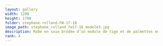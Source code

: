 ```yaml
---
layout: gallery
width: 1200
height: 1798
folder: stephane-rolland-FW-17-18
image_path: stephane_rolland_fw17-18_modele3.jpg
description: Robe en soie brodée d’un module de tige et de palmettes en silicone Nacre
rank: 4
---
```

